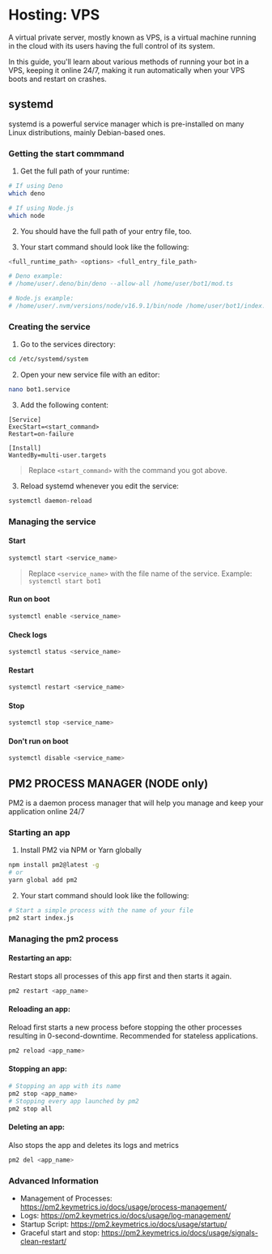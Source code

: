 # Hosting: VPS

A virtual private server, mostly known as VPS, is a virtual machine running in the cloud with its users having the full control of its system.

In this guide, you'll learn about various methods of running your bot in a VPS, keeping it online 24/7, making it run automatically when your VPS boots and restart on crashes.

## systemd

systemd is a powerful service manager which is pre-installed on many Linux distributions, mainly Debian-based ones.

### Getting the start commmand

1. Get the full path of your runtime:

```bash
# If using Deno
which deno

# If using Node.js
which node
```

2. You should have the full path of your entry file, too.

3. Your start command should look like the following:

```bash
<full_runtime_path> <options> <full_entry_file_path>

# Deno example:
# /home/user/.deno/bin/deno --allow-all /home/user/bot1/mod.ts

# Node.js example:
# /home/user/.nvm/versions/node/v16.9.1/bin/node /home/user/bot1/index.js
```

### Creating the service

1. Go to the services directory:

```bash
cd /etc/systemd/system
```

2. Open your new service file with an editor:

```bash
nano bot1.service
```

3. Add the following content:

```text
[Service]
ExecStart=<start_command>
Restart=on-failure

[Install]
WantedBy=multi-user.targets
```

> Replace `<start_command>` with the command you got above.

3. Reload systemd whenever you edit the service:

```bash
systemctl daemon-reload
```

### Managing the service

#### Start

```bash
systemctl start <service_name>
```

> Replace `<service_name>` with the file name of the service.
> Example: `systemctl start bot1`

#### Run on boot

```bash
systemctl enable <service_name>
```

#### Check logs

```bash
systemctl status <service_name>
```

#### Restart

```bash
systemctl restart <service_name>
```

#### Stop

```bash
systemctl stop <service_name>
```

#### Don't run on boot

```bash
systemctl disable <service_name>
```

## PM2 PROCESS MANAGER (NODE only)

PM2 is a daemon process manager that will help you manage and keep your application online 24/7

### Starting an app

1. Install PM2 via NPM or Yarn globally

```bash
npm install pm2@latest -g
# or
yarn global add pm2
```

2. Your start command should look like the following:

```bash
# Start a simple process with the name of your file
pm2 start index.js
```

### Managing the pm2 process

#### Restarting an app:
Restart stops all processes of this app first and then starts it again.

```bash
pm2 restart <app_name>
```

#### Reloading an app:
Reload first starts a new process before stopping the other processes resulting in 0-second-downtime. Recommended for stateless applications.

```bash
pm2 reload <app_name>
```

#### Stopping an app:

```bash
# Stopping an app with its name
pm2 stop <app_name>
# Stopping every app launched by pm2
pm2 stop all
```

#### Deleting an app:
Also stops the app and deletes its logs and metrics

```bash
pm2 del <app_name>
```

### Advanced Information

- Management of Processes: <https://pm2.keymetrics.io/docs/usage/process-management/>
- Logs: <https://pm2.keymetrics.io/docs/usage/log-management/>
- Startup Script: <https://pm2.keymetrics.io/docs/usage/startup/>
- Graceful start and stop: <https://pm2.keymetrics.io/docs/usage/signals-clean-restart/>
